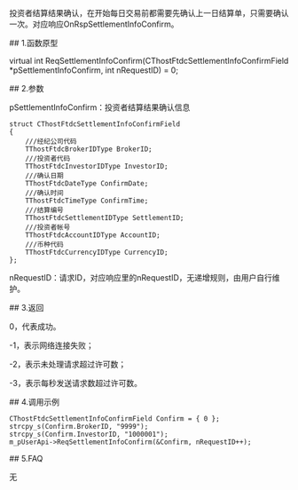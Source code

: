 <p>投资者结算结果确认，在开始每日交易前都需要先确认上一日结算单，只需要确认一次。对应响应OnRspSettlementInfoConfirm。</p>
<span class="anchor" id="530044b8-366d-49d0-9326-d809e8eda5a8"></span>
## 1.函数原型
<p>virtual int ReqSettlementInfoConfirm(CThostFtdcSettlementInfoConfirmField *pSettlementInfoConfirm, int nRequestID) = 0;</p>
<span class="anchor" id="50ef1c4c-ca5d-4bac-8662-bc36769ee885"></span>
## 2.参数
<p>pSettlementInfoConfirm：投资者结算结果确认信息</p>
<pre><code>struct CThostFtdcSettlementInfoConfirmField
{
    ///经纪公司代码
    TThostFtdcBrokerIDType BrokerID;
    ///投资者代码
    TThostFtdcInvestorIDType InvestorID;
    ///确认日期
    TThostFtdcDateType ConfirmDate;
    ///确认时间
    TThostFtdcTimeType ConfirmTime;
    ///结算编号
    TThostFtdcSettlementIDType SettlementID;
    ///投资者帐号
    TThostFtdcAccountIDType AccountID;
    ///币种代码
    TThostFtdcCurrencyIDType CurrencyID;
};
</code></pre>
<p>nRequestID：请求ID，对应响应里的nRequestID，无递增规则，由用户自行维护。</p>
<span class="anchor" id="a75bc177-554c-4d1f-a117-068d4045f8bd"></span>
## 3.返回
<p>0，代表成功。</p>
<p>-1，表示网络连接失败；</p>
<p>-2，表示未处理请求超过许可数；</p>
<p>-3，表示每秒发送请求数超过许可数。</p>
<span class="anchor" id="e253c2b6-3853-4345-91c6-afc3c0b82851"></span>
## 4.调用示例
<pre><code>CThostFtdcSettlementInfoConfirmField Confirm = { 0 };
strcpy_s(Confirm.BrokerID, "9999"); 
strcpy_s(Confirm.InvestorID, "1000001");
m_pUserApi-&gt;ReqSettlementInfoConfirm(&amp;Confirm, nRequestID++);
</code></pre>
<span class="anchor" id="625124ed-5110-4115-b409-161698d28ba2"></span>
## 5.FAQ
<p>无</p>
